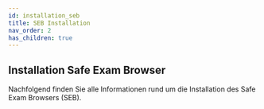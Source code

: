 ```yaml
---
id: installation_seb
title: SEB Installation
nav_order: 2
has_children: true
---
```


## Installation Safe Exam Browser

Nachfolgend finden Sie alle Informationen rund um die Installation des Safe Exam Browsers (SEB).